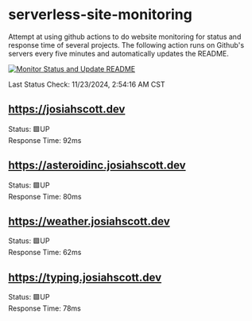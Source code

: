# serverless-site-monitoring
Attempt at using github actions to do website monitoring for status and response time of several projects. The following action runs on Github's servers every five minutes and automatically updates the README.  

[![Monitor Status and Update README](https://github.com/JosiahSco/serverless-site-monitoring/actions/workflows/monitor.yaml/badge.svg)](https://github.com/JosiahSco/serverless-site-monitoring/actions/workflows/monitor.yaml)

Last Status Check: 11/23/2024, 2:54:16 AM CST

## https://josiahscott.dev
Status: 🟩UP  
Response Time: 92ms

## https://asteroidinc.josiahscott.dev
Status: 🟩UP  
Response Time: 80ms

## https://weather.josiahscott.dev
Status: 🟩UP  
Response Time: 62ms

## https://typing.josiahscott.dev
Status: 🟩UP  
Response Time: 78ms

